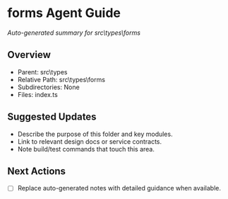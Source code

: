 ﻿# forms Agent Guide
*Auto-generated summary for src\types\forms*

## Overview
- Parent: src\types
- Relative Path: src\types\forms
- Subdirectories: None
- Files: index.ts

## Suggested Updates
- Describe the purpose of this folder and key modules.
- Link to relevant design docs or service contracts.
- Note build/test commands that touch this area.

## Next Actions
- [ ] Replace auto-generated notes with detailed guidance when available.
